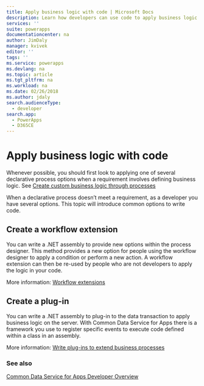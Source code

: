 ```yaml
---
title: Apply business logic with code | Microsoft Docs
description: Learn how developers can use code to apply business logic in Common Data Service for Apps.
services: ''
suite: powerapps
documentationcenter: na
author: JimDaly
manager: kvivek
editor: ''
tags: ''
ms.service: powerapps
ms.devlang: na
ms.topic: article
ms.tgt_pltfrm: na
ms.workload: na
ms.date: 02/26/2018
ms.author: jdaly
search.audienceType: 
  - developer
search.app: 
  - PowerApps
  - D365CE
---
```


<!-- This topic was not migrated it was written for PowerApps -->

# Apply business logic with code

Whenever possible, you should first look to applying one of several declarative process options when a requirement involves defining business logic. See [Create custom business logic through processes](../../maker/model-driven-apps/guide-staff-through-common-tasks-processes.md)

When a declarative process doesn’t meet a requirement, as a developer you have several options. This topic will introduce common options to write code.

## Create a workflow extension

You can write a .NET assembly to provide new options within the process designer. This method provides a new option for people using the workflow designer to apply a condition or perform a new action. A workflow extension can then be re-used by people who are not developers to apply the logic in your code.

More information: [Workflow extensions](workflow/workflow-extensions.md)

## Create a plug-in

You can write a .NET assembly to plug-in to the data transaction to apply business logic on the server. With Common Data Service for Apps there is a framework you use to register specific events to execute code defined within a class in an assembly. 

More information: [Write plug-ins to extend business processes](plug-ins.md)

### See also

[Common Data Service for Apps Developer Overview](overview.md)
